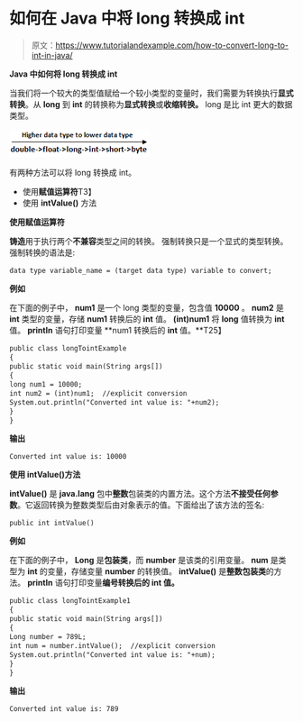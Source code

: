 # 如何在 Java 中将 long 转换成 int

> 原文：<https://www.tutorialandexample.com/how-to-convert-long-to-int-in-java/>

**Java 中如何将 long 转换成 int**

当我们将一个较大的类型值赋给一个较小类型的变量时，我们需要为转换执行**显式转换**。从 **long** 到 **int** 的转换称为**显式转换**或**收缩转换。** long 是比 int 更大的数据类型。

![How to Convert long to int in Java](img/06e1e4988aec1e873bc23b6968e84bc8.png)    

有两种方法可以将 long 转换成 int。

*   使用**赋值运算符**T3】
*   使用 **intValue()** 方法

**使用赋值运算符**

**铸造**用于执行两个**不兼容**类型之间的转换。  强制转换只是一个显式的类型转换。强制转换的语法是:

```
data type variable_name = (target data type) variable to convert;
```

**例如**

在下面的例子中， **num1** 是一个 long 类型的变量，包含值 **10000** 。 **num2** 是 **int** 类型的变量，存储 **num1** 转换后的 **int** 值。 **(int)num1** 将 **long** 值转换为 **int** 值。 **println** 语句打印变量 **num1 转换后的 **int** 值。**T25】

```
public class longTointExample
{ 
public static void main(String args[])
{ 
long num1 = 10000; 
int num2 = (int)num1;  //explicit conversion
System.out.println("Converted int value is: "+num2); 
}
}
```

**输出**

```
Converted int value is: 10000
```

**使用 intValue()方法**

**intValue()** 是 **java.lang** 包中**整数**包装类的内置方法。这个方法**不接受任何参数**。它返回转换为整数类型后由对象表示的值。下面给出了该方法的签名:

```
public int intValue()
```

**例如**

在下面的例子中， **Long** 是**包装类**，而 **number** 是该类的引用变量。 **num** 是类型为 **int** 的变量，存储变量 **number** 的转换值。 **intValue()** 是**整数包装类**的方法。 **println** 语句打印变量**编号转换后的 **int** 值。**

```
public class longTointExample1
{ 
public static void main(String args[])
{ 
Long number = 789L;
int num = number.intValue();  //explicit conversion
System.out.println("Converted int value is: "+num); 
}
}
```

**输出**

```
Converted int value is: 789
```